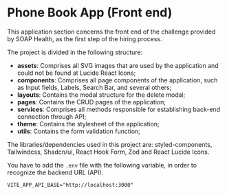 # Phone Book App (Front end)

This application section concerns the front end of the challenge provided by SOAP Health, as the first step of the hiring process.

The project is divided in the following structure:

- **assets**: Comprises all SVG images that are used by the application and could not be found at Lucide React Icons;
- **components**: Comprises all page components of the application, such as Input fields, Labels, Search Bar, and several others;
- **layouts**: Contains the modal structure for the delete modal;
- **pages**: Contains the CRUD pages of the application;
- **services**: Comprises all methods responsible for establishing back-end connection through API;
- **theme**: Contains the stylesheet of the application;
- **utils**: Contains the form validation function;

The libraries/dependencies used in this project are: styled-components, Tailwindcss, Shadcn/ui, React Hook Form, Zod and React Lucide Icons.

You have to add the `.env` file with the following variable, in order to recognize the backend URL (API).

```
VITE_APP_API_BASE="http://localhost:3000"
```